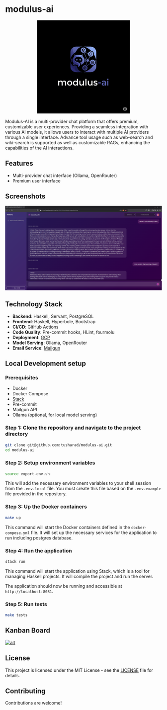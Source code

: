 # modulus-ai

<div style="text-align: center;">
<img src="public/images/modulus_ai_logo.png" alt="logo image" height="300"/>
</div>



Modulus-AI is a multi-provider chat platform that offers premium, customizable user experiences. Providing a seamless integration with various AI models, it allows users to interact with multiple AI providers through a single interface. Advance tool usage such as web-search and wiki-search is supported as well as customizable RAGs, enhancing the capabilities of the AI interactions.

## Features

- Multi-provider chat interface (Ollama, OpenRouter)
- Premium user interface

## Screenshots

![alt text](public/images/screen_capture.png)

## Technology Stack

- **Backend**: Haskell, Servant, PostgreSQL
- **Frontend**: Haskell, Hyperbole, Bootstrap
- **CI/CD**: GitHub Actions
- **Code Quality**: Pre-commit hooks, HLint, fourmolu
- **Deployment**: [GCP](https://modulus-ai-461848834131.europe-west2.run.app/)
- **Model Serving**: Ollama, OpenRouter
- **Email Service**: [Mailgun](https://documentation.mailgun.com/docs/mailgun/api-reference)

## Local Development setup

### Prerequisites

- Docker
- Docker Compose
- [Stack](https://www.haskell.org/ghcup/) 
- Pre-commit
- Mailgun API
- Ollama (optional, for local model serving)

### Step 1: Clone the repository and navigate to the project directory

```bash
git clone git@github.com:tusharad/modulus-ai.git
cd modulus-ai
```

### Step 2: Setup environment variables

```bash
source export-env.sh
```

This will add the necessary environment variables to your shell session from the `.env.local` file. You must create this file based on the `.env.example` file provided in the repository.

### Step 3: Up the Docker containers

```bash
make up
```

This command will start the Docker containers defined in the `docker-compose.yml` file. It will set up the necessary services for the application to run including postgres database.

### Step 4: Run the application

```bash
stack run
```

This command will start the application using Stack, which is a tool for managing Haskell projects. It will compile the project and run the server.

The application should now be running and accessible at `http://localhost:8081`.

### Step 5: Run tests

```bash
make tests
```

## Kanban Board

[![alt](https://img.shields.io/badge/Trello-0052CC?style=for-the-badge&logo=trello&logoColor=white)](https://trello.com/b/00d4t0Kl/modulus-ai)

## License

This project is licensed under the MIT License - see the [LICENSE](LICENSE) file for details.

## Contributing

Contributions are welcome!